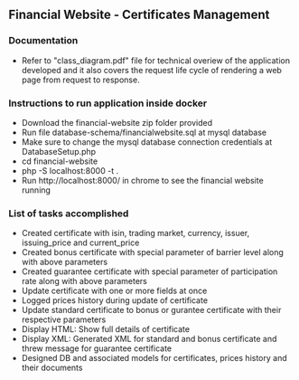 ## Financial Website - Certificates Management
### Documentation

- Refer to "class_diagram.pdf" file for technical overiew of the application developed and it also covers the request life cycle of rendering a web page from request to response.  
   	
### Instructions to run application inside docker
-  Download the financial-website zip folder provided
-  Run file database-schema/financialwebsite.sql at mysql database 	 	
-  Make sure to change the mysql database connection credentials at DatabaseSetup.php 	
-  cd financial-website
-  php -S localhost:8000 -t .
-  Run http://localhost:8000/ in chrome to see the financial website running


### List of tasks accomplished

- Created certificate with isin, trading market, currency, issuer, issuing_price and current_price
- Created bonus certificate with special parameter of barrier level along with above parameters
- Created guarantee certificate with special parameter of participation rate along with above parameters
- Update certificate with one or more fields at once
- Logged prices history during update of certificate
- Update standard certificate to bonus or gurantee certificate with their respective parameters
- Display HTML: Show full details of certificate
- Display XML: Generated XML for standard and bonus certificate and threw message for guarantee certificate
- Designed DB and associated models for certificates, prices history and their documents